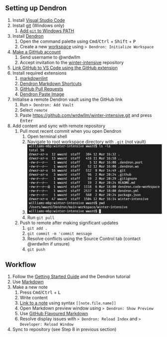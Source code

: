 
## Setting up Dendron

1. Install [Visual Studio Code](https://code.visualstudio.com/download)
2. Install [git](https://git-scm.com/) (Windows only)
   1. [Add `git` to Windows PATH](https://stackoverflow.com/questions/26620312/git-installing-git-in-path-with-github-client-for-windows)
3. Install [Dendron](https://marketplace.visualstudio.com/items?itemName=dendron.dendron)
   1. Open the command palette using <kbd>Cmd</kbd>/<kbd>Ctrl</kbd> + <kbd>Shift</kbd> + <kbd>P</kbd>
   2. Create a new [workspace](https://wiki.dendron.so/notes/c4cf5519-f7c2-4a23-b93b-1c9a02880f6b/) using `> Dendron: Initialize Workspace`
4. [Make a GitHub account](https://github.com/join)
   1. Send username to @wrdwllm
   2. Accept invitation to the [winter-intensive](https://github.com/wrdwllm/winter-intensive) repository
5. [Link GitHub to VS Code using the GitHub extension](https://code.visualstudio.com/docs/editor/github)
6. Install required extensions
   1. [markdownlint](https://marketplace.visualstudio.com/items?itemName=DavidAnson.vscode-markdownlint)
   2. [Dendron Markdown Shortcuts](https://marketplace.visualstudio.com/items?itemName=dendron.dendron-markdown-shortcuts)
   3. [GitHub Pull Requests](https://marketplace.visualstudio.com/items?itemName=GitHub.vscode-pull-request-github)
   4. [Dendron Paste Image](https://marketplace.visualstudio.com/items?itemName=dendron.dendron-paste-image)
7. Initialise a remote Dendron vault using the GitHub link
   1. Run `> Dendron: Add Vault`
   2. Select `remote`
   3. Paste <https://github.com/wrdwllm/winter-intensive.git> and press <kbd>Enter</kbd>
8. Add content and sync with remote repository
   1. Pull most recent commit when you open Dendron
      1. Open terminal shell
      2. Navigate to root workspace directory with `.git` (not vault)
      3. ![Screenshot](/assets/images/2022-03-12-16-35-12.png)
      4. Run `git pull`
   2. Push to remote after making significant updates
      1. `git add .`
      2. `git commit -m 'commit message`
      3. Resolve conflicts using the Source Control tab (contact @wrdwllm if unsure)
      4. `git push`

## Workflow

1. Follow the [Getting Started Guide](https://wiki.dendron.so/notes/678c77d9-ef2c-4537-97b5-64556d6337f1/) and the Dendron tutorial
2. Use [Markdown](https://wiki.dendron.so/notes/ba97866b-889f-4ac6-86e7-bb2d97f6e376/)
3. Make a new note
      1. Press <kbd>Cmd</kbd>/<kbd>Ctrl</kbd> + <kbd>L</kbd>
      2. Write content
      3. [Link to a note](https://wiki.dendron.so/notes/3472226a-ff3c-432d-bf5d-10926f39f6c2/) using syntax `[[note.file.name]]`
      4. Open Markdown preview window using `> Dendron: Show Preview`
      5. Use [GitHub Flavoured Markdown](https://wiki.dendron.so/notes/8DCgctK-RMD4EeHjC5_hI/)
      6. Resolve display issues with `> Dendron: Reload Index` and `> Developer: Reload Window`
4. Sync to repository (see Step 8 in previous section)
